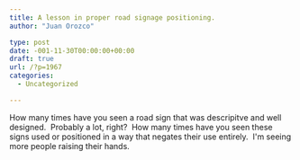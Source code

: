 ```yaml
---
title: A lesson in proper road signage positioning.
author: "Juan Orozco" 

type: post
date: -001-11-30T00:00:00+00:00
draft: true
url: /?p=1967
categories:
  - Uncategorized

---
```

How many times have you seen a road sign that was descripitve and well designed.  Probably a lot, right?  How many times have you seen these signs used or positioned in a way that negates their use entirely.  I'm seeing more people raising their hands.